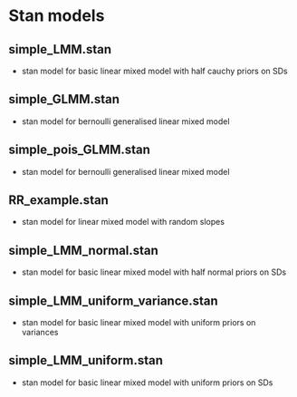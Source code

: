 # Stan models

## simple_LMM.stan

- stan model for basic linear mixed model with half cauchy priors on SDs


## simple_GLMM.stan

- stan model for bernoulli generalised linear mixed model


## simple_pois_GLMM.stan

- stan model for bernoulli generalised linear mixed model


## RR_example.stan

- stan model for linear mixed model with random slopes


## simple_LMM_normal.stan

- stan model for basic linear mixed model with half normal priors on SDs


## simple_LMM_uniform_variance.stan

- stan model for basic linear mixed model with uniform priors on variances


## simple_LMM_uniform.stan

- stan model for basic linear mixed model with uniform priors on SDs